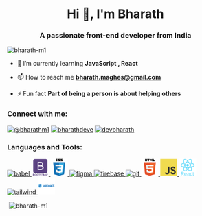 <h1 align="center">Hi 👋, I'm Bharath</h1>
<h3 align="center">A passionate front-end developer from India</h3>

<p align="left"> <img src="https://komarev.com/ghpvc/?username=bharath-m1&label=Profile%20views&color=0e75b6&style=flat" alt="bharath-m1" /> </p>

- 🌱 I’m currently learning **JavaScript , React**

- 📫 How to reach me **bharath.maghes@gmail.com**

- ⚡ Fun fact **Part of being a person is about helping others**

<h3 align="left">Connect with me:</h3>
<p align="left">
<a href="https://dev.to/@bharathm1" target="blank"><img align="center" src="https://cdn.jsdelivr.net/npm/simple-icons@3.0.1/icons/dev-dot-to.svg" alt="@bharathm1" height="30" width="40" /></a>
<a href="https://twitter.com/bharathdeve" target="blank"><img align="center" src="https://cdn.jsdelivr.net/npm/simple-icons@3.0.1/icons/twitter.svg" alt="bharathdeve" height="30" width="40" /></a>
<a href="https://linkedin.com/in/devbharath" target="blank"><img align="center" src="https://cdn.jsdelivr.net/npm/simple-icons@3.0.1/icons/linkedin.svg" alt="devbharath" height="30" width="40" /></a>
</p>

<h3 align="left">Languages and Tools:</h3>
<p align="left"> <a href="https://babeljs.io/" target="_blank"> <img src="https://www.vectorlogo.zone/logos/babeljs/babeljs-icon.svg" alt="babel" width="40" height="40"/> </a> <a href="https://getbootstrap.com" target="_blank"> <img src="https://raw.githubusercontent.com/devicons/devicon/master/icons/bootstrap/bootstrap-plain-wordmark.svg" alt="bootstrap" width="40" height="40"/> </a> <a href="https://www.w3schools.com/css/" target="_blank"> <img src="https://raw.githubusercontent.com/devicons/devicon/master/icons/css3/css3-original-wordmark.svg" alt="css3" width="40" height="40"/> </a> <a href="https://www.figma.com/" target="_blank"> <img src="https://www.vectorlogo.zone/logos/figma/figma-icon.svg" alt="figma" width="40" height="40"/> </a> <a href="https://firebase.google.com/" target="_blank"> <img src="https://www.vectorlogo.zone/logos/firebase/firebase-icon.svg" alt="firebase" width="40" height="40"/> </a> <a href="https://git-scm.com/" target="_blank"> <img src="https://www.vectorlogo.zone/logos/git-scm/git-scm-icon.svg" alt="git" width="40" height="40"/> </a> <a href="https://www.w3.org/html/" target="_blank"> <img src="https://raw.githubusercontent.com/devicons/devicon/master/icons/html5/html5-original-wordmark.svg" alt="html5" width="40" height="40"/> </a> <a href="https://developer.mozilla.org/en-US/docs/Web/JavaScript" target="_blank"> <img src="https://raw.githubusercontent.com/devicons/devicon/master/icons/javascript/javascript-original.svg" alt="javascript" width="40" height="40"/> </a> <a href="https://reactjs.org/" target="_blank"> <img src="https://raw.githubusercontent.com/devicons/devicon/master/icons/react/react-original-wordmark.svg" alt="react" width="40" height="40"/> </a> <a href="https://tailwindcss.com/" target="_blank"> <img src="https://www.vectorlogo.zone/logos/tailwindcss/tailwindcss-icon.svg" alt="tailwind" width="40" height="40"/> </a> <a href="https://webpack.js.org" target="_blank"> <img src="https://raw.githubusercontent.com/devicons/devicon/d00d0969292a6569d45b06d3f350f463a0107b0d/icons/webpack/webpack-original-wordmark.svg" alt="webpack" width="40" height="40"/> </a> </p>

<p>&nbsp;<img align="center" src="https://github-readme-stats.vercel.app/api?username=bharath-m1&show_icons=true&locale=en" alt="bharath-m1" /></p>
